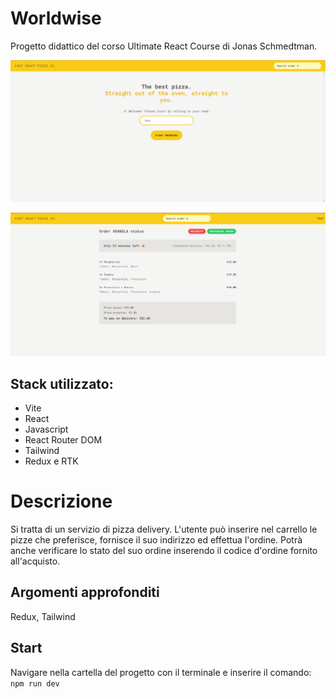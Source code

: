 # Worldwise

Progetto didattico del corso Ultimate React Course di Jonas Schmedtman.

![Preview](https://github.com/LorenzoLoPresti/images/blob/main/fast-react-pizza/image1.png)

![Preview](https://github.com/LorenzoLoPresti/images/blob/main/fast-react-pizza/image2.png)

## Stack utilizzato:

- Vite
- React
- Javascript
- React Router DOM
- Tailwind
- Redux e RTK

# Descrizione

Si tratta di un servizio di pizza delivery. L'utente può inserire nel carrello le pizze che preferisce, fornisce il suo indirizzo ed effettua l'ordine.
Potrà anche verificare lo stato del suo ordine inserendo il codice d'ordine fornito all'acquisto.

## Argomenti approfonditi

Redux, Tailwind

## Start

Navigare nella cartella del progetto con il terminale e inserire il comando: `npm run dev`
